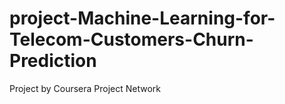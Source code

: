 # project-Machine-Learning-for-Telecom-Customers-Churn-Prediction
Project by Coursera Project Network
